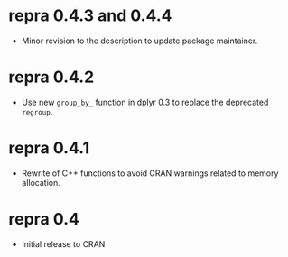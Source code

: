 # repra 0.4.3 and 0.4.4

* Minor revision to the description to update package maintainer.


# repra 0.4.2

* Use new `group_by_` function in dplyr 0.3 to replace the deprecated `regroup`.


# repra 0.4.1

* Rewrite of C++ functions to avoid CRAN warnings related to memory allocation.


# repra 0.4

* Initial release to CRAN
